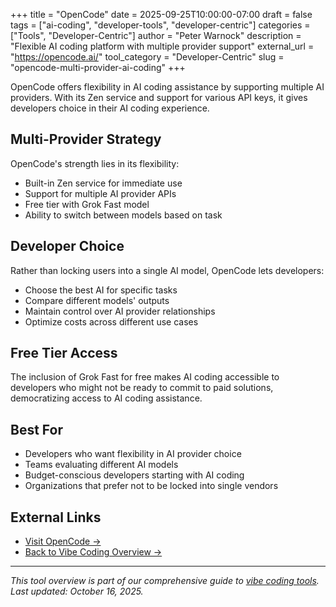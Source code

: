 +++
title = "OpenCode"
date = 2025-09-25T10:00:00-07:00
draft = false
tags = ["ai-coding", "developer-tools", "developer-centric"]
categories = ["Tools", "Developer-Centric"]
author = "Peter Warnock"
description = "Flexible AI coding platform with multiple provider support"
external_url = "https://opencode.ai/"
tool_category = "Developer-Centric"
slug = "opencode-multi-provider-ai-coding"
+++

OpenCode offers flexibility in AI coding assistance by supporting multiple AI providers. With its Zen service and support for various API keys, it gives developers choice in their AI coding experience.

## Multi-Provider Strategy

OpenCode's strength lies in its flexibility:
- Built-in Zen service for immediate use
- Support for multiple AI provider APIs
- Free tier with Grok Fast model
- Ability to switch between models based on task

## Developer Choice

Rather than locking users into a single AI model, OpenCode lets developers:
- Choose the best AI for specific tasks
- Compare different models' outputs
- Maintain control over AI provider relationships
- Optimize costs across different use cases

## Free Tier Access

The inclusion of Grok Fast for free makes AI coding accessible to developers who might not be ready to commit to paid solutions, democratizing access to AI coding assistance.

## Best For

- Developers who want flexibility in AI provider choice
- Teams evaluating different AI models
- Budget-conscious developers starting with AI coding
- Organizations that prefer not to be locked into single vendors

## External Links

- [Visit OpenCode →](https://opencode.ai/)
- [Back to Vibe Coding Overview →](/posts/vibe-coding-revolution/)

---

*This tool overview is part of our comprehensive guide to [vibe coding tools](/posts/vibe-coding-revolution/). Last updated: October 16, 2025.*
